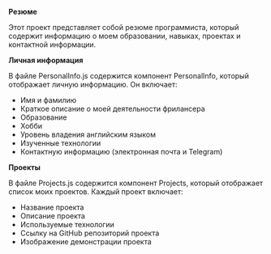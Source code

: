 **Резюме**

Этот проект представляет собой резюме программиста, который содержит информацию о моем образовании, навыках, проектах и контактной информации.

**Личная информация**

В файле PersonalInfo.js содержится компонент PersonalInfo, который отображает личную информацию. Он включает:

- Имя и фамилию
- Краткое описание о моей деятельности фрилансера
- Образование
- Хобби
- Уровень владения английским языком
- Изученные технологии
- Контактную информацию (электронная почта и Telegram)

**Проекты**

В файле Projects.js содержится компонент Projects, который отображает список моих проектов. Каждый проект включает:

- Название проекта
- Описание проекта
- Используемые технологии
- Ссылку на GitHub репозиторий проекта
- Изображение демонстрации проекта
